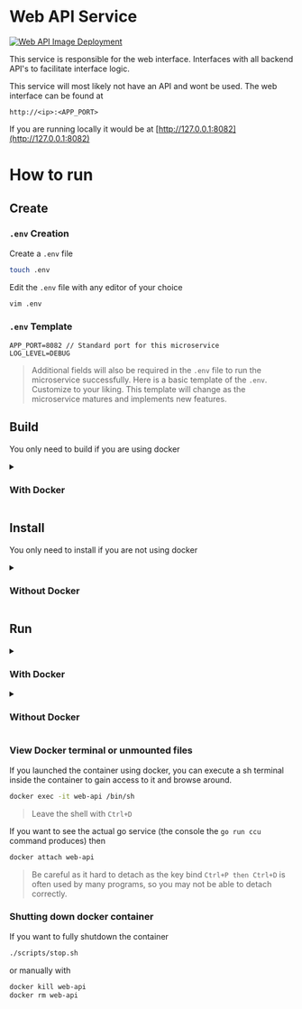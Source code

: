 # Web API Service
[![Web API Image Deployment](https://github.com/Cancer-Classification-UI/Web-API-Service/actions/workflows/docker-image.yml/badge.svg?branch=main)](https://github.com/Cancer-Classification-UI/Web-API-Service/actions/workflows/docker-image.yml)

This service is responsible for the web interface. Interfaces with all backend API's to facilitate interface logic.

This service will most likely not have an API and wont be used. The web interface can be found at

```
http://<ip>:<APP_PORT>
``` 

If you are running locally it would be at [http://127.0.0.1:8082](http://127.0.0.1:8082)

# How to run

## Create
### `.env` Creation
Create a `.env` file
```bash
touch .env
```
Edit the `.env` file with any editor of your choice
```bash
vim .env
```

### `.env` Template
```
APP_PORT=8082 // Standard port for this microservice
LOG_LEVEL=DEBUG
```
> Additional fields will also be required in the `.env` file to run the microservice successfully. Here is a basic template of the `.env`. Customize to your liking. This template will change as the microservice matures and implements new features.

## Build
You only need to build if you are using docker
<details close>
<summary><h3>With Docker</h3></summary>
<br>

```bash
docker build -t ccu-web-api .
```
</details>


## Install
You only need to install if you are not using docker

<details close>
<summary><h3>Without Docker</h3></summary>
<br>

You will need to install the respective libraries to run this service
```bash
pip install -r requirements.txt
```
</details>

## Run

<details close>
<summary><h3>With Docker</h3></summary>
<br>

Make sure you have a `log.txt` file in the repo directory, otherwise it wont be able to attach the log.txt and will give a warning and sometimes even an error
```bash
touch log.txt
```
Then run the docker image
```bash
./scripts/start.sh
```
or manually with
```bash
docker run -d -e GRADIO_SERVER_NAME=0.0.0.0 -e PYTHONUNBUFFERED=1 $(
if [ -f "$SCRIPT_DIR/../.env" ]; then
    cat "$SCRIPT_DIR/../.env" | grep "APP_PORT" | cut -d= -f2 | awk '{ print "-p "$1":"$1 }'
else
    echo "-p 8082:8082"
fi
) -v $SCRIPT_DIR/../log.txt:/usr/src/app/log.txt --name web-api ccu-web-api
```
</details>

<details close>
<summary><h3>Without Docker</h3></summary>
<br>

```bash
python main.py
```
</details>

### View Docker terminal or unmounted files
If you launched the container using docker, you can execute a sh terminal inside the container to gain access to it and browse around.
```bash
docker exec -it web-api /bin/sh
```
>Leave the shell with `Ctrl+D`

If you want to see the actual go service (the console the `go run ccu` command produces) then
```bash
docker attach web-api
```
> Be careful as it hard to detach as the key bind `Ctrl+P then Ctrl+D` is often used by many programs, so you may not be able to detach correctly.

### Shutting down docker container
If you want to fully shutdown the container
```bash
./scripts/stop.sh
```
or manually with
```bash
docker kill web-api
docker rm web-api
```

